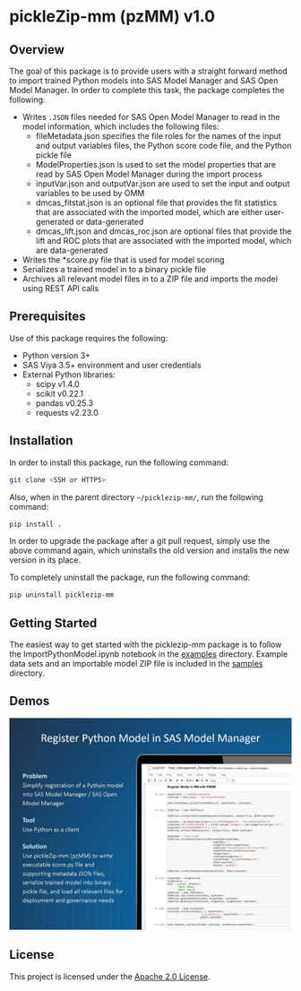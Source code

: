 # pickleZip-mm (pzMM) v1.0

## Overview

The goal of this package is to provide users with a straight forward method to import trained Python models into SAS Model Manager and SAS Open Model Manager. In order to complete this task, the package completes the following:

* Writes `.JSON` files needed for SAS Open Model Manager to read in the model information, which includes the following files:
  * fileMetadata.json specifies the file roles for the names of the input and output variables files, the Python score code file, and the Python pickle file
  * ModelProperties.json is used to set the model properties that are read by SAS Open Model Manager during the import process
  * inputVar.json and outputVar.json are used to set the input and output variables to be used by OMM
  * dmcas_fitstat.json is an optional file that provides the fit statistics that are associated with the imported model, which are either user-generated or data-generated
  * dmcas_lift.json and dmcas_roc.json are optional files that provide the lift and ROC plots that are associated with the imported model, which are data-generated
* Writes the *score.py file that is used for model scoring
* Serializes a trained model in to a binary pickle file
* Archives all relevant model files in to a ZIP file and imports the model using REST API calls

## Prerequisites

Use of this package requires the following:

* Python version 3+
* SAS Viya 3.5+ environment and user credentials
* External Python libraries:
  * scipy v1.4.0
  * scikit v0.22.1
  * pandas v0.25.3
  * requests v2.23.0

## Installation

In order to install this package, run the following command:

```bash
git clone <SSH or HTTPS>
```

Also, when in the parent directory `~/picklezip-mm/`, run the following command:

```bash
pip install .
```

In order to upgrade the package after a git pull request, simply use the above command again, which uninstalls the old version and installs the new version in its place.

To completely uninstall the package, run the following command:

```bash
pip uninstall picklezip-mm
```

## Getting Started

The easiest way to get started with the picklezip-mm package is to follow the ImportPythonModel.ipynb notebook in the [examples](/examples) directory. Example data sets and an importable model ZIP file is included in the [samples](/samples/Python_Models/DTree_sklearn_PyPickleModel) directory.

## Demos

[<img src="pzmmintro.jpg" alt="drawing" width="600"/>](https://players.brightcove.net/3665946608001/default_default/index.html?videoId=6164663310001)

## License

This project is licensed under the [Apache 2.0 License](/LICENSE).


